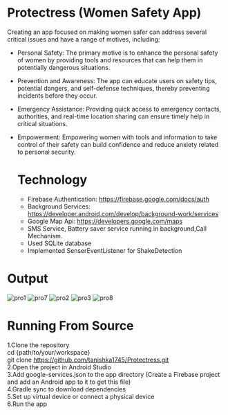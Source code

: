 # Protectress (Women Safety App)
Creating an app focused on making women safer can address several critical issues and have a range of motives, including:

* Personal Safety: The primary motive is to enhance the personal safety of women by providing tools and resources that can help them in potentially dangerous situations.

* Prevention and Awareness: The app can educate users on safety tips, potential dangers, and self-defense techniques, thereby preventing incidents before they occur.

* Emergency Assistance: Providing quick access to emergency contacts, authorities, and real-time location sharing can ensure timely help in critical situations.

* Empowerment: Empowering women with tools and information to take control of their safety can build confidence and reduce anxiety related to personal security.

  # Technology

  * Firebase Authentication: https://firebase.google.com/docs/auth
  * Background Services: https://developer.android.com/develop/background-work/services
  * Google Map Api: https://developers.google.com/maps
  * SMS Service, Battery saver service running in background,Call Mechanism.
  * Used SQLite database
  * Implemented SenserEventListener for ShakeDetection
 
# Output
![pro1](https://github.com/user-attachments/assets/b77961b7-c21e-4688-9852-58d41ca329e0)
![pro7](https://github.com/user-attachments/assets/2c04209e-c713-4378-97aa-8864fb56cd02)
![pro2](https://github.com/user-attachments/assets/1ac4c855-551f-4e5e-83a2-a2a36972c45d)
![pro3](https://github.com/user-attachments/assets/6dfe5e18-a44a-493c-a31e-f44f90920971)
![pro8](https://github.com/user-attachments/assets/4be67891-8597-4127-80c3-dd22bca30e0a)



# Running From Source
1.Clone the repository </br>
cd {path/to/your/workspace} </br>
git clone https://github.com/tanishka1745/Protectress.git  </br>
2.Open the project in Android Studio  </br>
3.Add google-services.json to the app directory (Create a Firebase project and add an Android app to it to get this file)  </br>
4.Gradle sync to download dependencies  </br>
5.Set up virtual device or connect a physical device  </br>
6.Run the app  </br>

  

